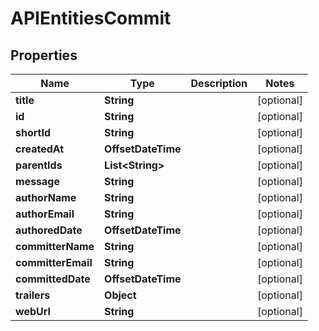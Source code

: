 

# APIEntitiesCommit


## Properties

| Name | Type | Description | Notes |
|------------ | ------------- | ------------- | -------------|
|**title** | **String** |  |  [optional] |
|**id** | **String** |  |  [optional] |
|**shortId** | **String** |  |  [optional] |
|**createdAt** | **OffsetDateTime** |  |  [optional] |
|**parentIds** | **List&lt;String&gt;** |  |  [optional] |
|**message** | **String** |  |  [optional] |
|**authorName** | **String** |  |  [optional] |
|**authorEmail** | **String** |  |  [optional] |
|**authoredDate** | **OffsetDateTime** |  |  [optional] |
|**committerName** | **String** |  |  [optional] |
|**committerEmail** | **String** |  |  [optional] |
|**committedDate** | **OffsetDateTime** |  |  [optional] |
|**trailers** | **Object** |  |  [optional] |
|**webUrl** | **String** |  |  [optional] |



